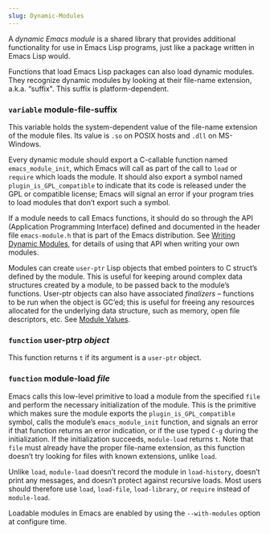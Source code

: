 ```yaml
---
slug: Dynamic-Modules
---
```


A *dynamic Emacs module* is a shared library that provides additional functionality for use in Emacs Lisp programs, just like a package written in Emacs Lisp would.

Functions that load Emacs Lisp packages can also load dynamic modules. They recognize dynamic modules by looking at their file-name extension, a.k.a. “suffix". This suffix is platform-dependent.

### <span className="tag variable">`variable`</span> **module-file-suffix**

This variable holds the system-dependent value of the file-name extension of the module files. Its value is `.so` on POSIX hosts and `.dll` on MS-Windows.

Every dynamic module should export a C-callable function named `emacs_module_init`, which Emacs will call as part of the call to `load` or `require` which loads the module. It should also export a symbol named `plugin_is_GPL_compatible` to indicate that its code is released under the GPL or compatible license; Emacs will signal an error if your program tries to load modules that don’t export such a symbol.

If a module needs to call Emacs functions, it should do so through the API (Application Programming Interface) defined and documented in the header file `emacs-module.h` that is part of the Emacs distribution. See [Writing Dynamic Modules](Writing-Dynamic-Modules), for details of using that API when writing your own modules.

Modules can create `user-ptr` Lisp objects that embed pointers to C struct’s defined by the module. This is useful for keeping around complex data structures created by a module, to be passed back to the module’s functions. User-ptr objects can also have associated *finalizers* – functions to be run when the object is GC’ed; this is useful for freeing any resources allocated for the underlying data structure, such as memory, open file descriptors, etc. See [Module Values](Module-Values).

### <span className="tag function">`function`</span> **user-ptrp** *object*

This function returns `t` if its argument is a `user-ptr` object.

### <span className="tag function">`function`</span> **module-load** *file*

Emacs calls this low-level primitive to load a module from the specified `file` and perform the necessary initialization of the module. This is the primitive which makes sure the module exports the `plugin_is_GPL_compatible` symbol, calls the module’s `emacs_module_init` function, and signals an error if that function returns an error indication, or if the use typed `C-g` during the initialization. If the initialization succeeds, `module-load` returns `t`. Note that `file` must already have the proper file-name extension, as this function doesn’t try looking for files with known extensions, unlike `load`.

Unlike `load`, `module-load` doesn’t record the module in `load-history`, doesn’t print any messages, and doesn’t protect against recursive loads. Most users should therefore use `load`, `load-file`, `load-library`, or `require` instead of `module-load`.

Loadable modules in Emacs are enabled by using the `--with-modules` option at configure time.
